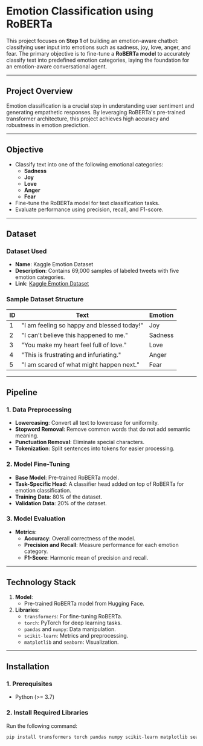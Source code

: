 # Emotion Classification using RoBERTa

This project focuses on **Step 1** of building an emotion-aware chatbot: classifying user input into emotions such as sadness, joy, love, anger, and fear. The primary objective is to fine-tune a **RoBERTa model** to accurately classify text into predefined emotion categories, laying the foundation for an emotion-aware conversational agent.

---

## **Project Overview**

Emotion classification is a crucial step in understanding user sentiment and generating empathetic responses. By leveraging RoBERTa's pre-trained transformer architecture, this project achieves high accuracy and robustness in emotion prediction.

---

## **Objective**

- Classify text into one of the following emotional categories:
  - **Sadness**
  - **Joy**
  - **Love**
  - **Anger**
  - **Fear**
- Fine-tune the RoBERTa model for text classification tasks.
- Evaluate performance using precision, recall, and F1-score.

---

## **Dataset**

### **Dataset Used**
- **Name**: Kaggle Emotion Dataset
- **Description**: Contains 69,000 samples of labeled tweets with five emotion categories.
- **Link**: [Kaggle Emotion Dataset](https://www.kaggle.com/code/abdmental01/emotions-analysis-gru-94/notebook#About-the-Dataset)

### **Sample Dataset Structure**
| **ID** | **Text**                                      | **Emotion** |
|--------|-----------------------------------------------|-------------|
| 1      | "I am feeling so happy and blessed today!"    | Joy         |
| 2      | "I can't believe this happened to me."        | Sadness     |
| 3      | "You make my heart feel full of love."        | Love        |
| 4      | "This is frustrating and infuriating."        | Anger       |
| 5      | "I am scared of what might happen next."      | Fear        |

---

## **Pipeline**

### **1. Data Preprocessing**
- **Lowercasing**: Convert all text to lowercase for uniformity.
- **Stopword Removal**: Remove common words that do not add semantic meaning.
- **Punctuation Removal**: Eliminate special characters.
- **Tokenization**: Split sentences into tokens for easier processing.

### **2. Model Fine-Tuning**
- **Base Model**: Pre-trained RoBERTa model.
- **Task-Specific Head**: A classifier head added on top of RoBERTa for emotion classification.
- **Training Data**: 80% of the dataset.
- **Validation Data**: 20% of the dataset.

### **3. Model Evaluation**
- **Metrics**:
  - **Accuracy**: Overall correctness of the model.
  - **Precision and Recall**: Measure performance for each emotion category.
  - **F1-Score**: Harmonic mean of precision and recall.

---

## **Technology Stack**

1. **Model**:
   - Pre-trained RoBERTa model from Hugging Face.
2. **Libraries**:
   - `transformers`: For fine-tuning RoBERTa.
   - `torch`: PyTorch for deep learning tasks.
   - `pandas` and `numpy`: Data manipulation.
   - `scikit-learn`: Metrics and preprocessing.
   - `matplotlib` and `seaborn`: Visualization.

---

## **Installation**

### **1. Prerequisites**
- Python (>= 3.7)

### **2. Install Required Libraries**
Run the following command:
```bash
pip install transformers torch pandas numpy scikit-learn matplotlib seaborn
